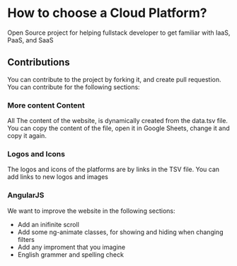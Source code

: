 # How to choose a Cloud Platform?
Open Source project for helping fullstack developer to get familiar with IaaS, PaaS, and SaaS

## Contributions

You can contribute to the project by forking it, and create pull requestion. You can contribute for the following sections:

### More content Content		
All The content of the website, is dynamically created from the data.tsv file. You can copy the content of the file, open it in Google Sheets, change it and copy it again.

### Logos and Icons
The logos and icons of the platforms are by links in the TSV file. You can add links to new logos and images

### AngularJS
We want to improve the website in the following sections:

- Add an inifinite scroll
- Add some ng-animate classes, for showing and hiding when changing filters
- Add any improment that you imagine
- English grammer and spelling check
